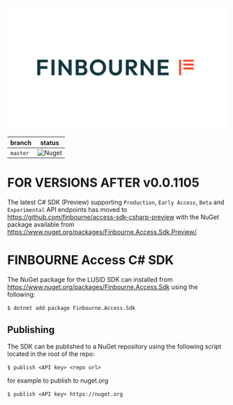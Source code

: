 ![LUSID_by_Finbourne](./resources/Finbourne_Logo_Teal.svg)

| branch | status |
| --- | --- |
| `master` |  ![Nuget](https://img.shields.io/nuget/v/Finbourne.Access.Sdk?color=blue)

# FOR VERSIONS AFTER v0.0.1105
The latest C# SDK (Preview) supporting `Production`, `Early Access`, `Beta` and `Experimental` API endpoints has moved to https://github.com/finbourne/access-sdk-csharp-preview with the NuGet package available from https://www.nuget.org/packages/Finbourne.Access.Sdk.Preview/.

# FINBOURNE Access C# SDK

The NuGet package for the LUSID SDK can installed from https://www.nuget.org/packages/Finbourne.Access.Sdk using the following:

```
$ dotnet add package Finbourne.Access.Sdk
```

## Publishing

The SDK can be published to a NuGet repository using the following script located in the root of the repo:

```
$ publish <API key> <repo url>
```

for example to publish to nuget.org

```
$ publish <API key> https://nuget.org
```
